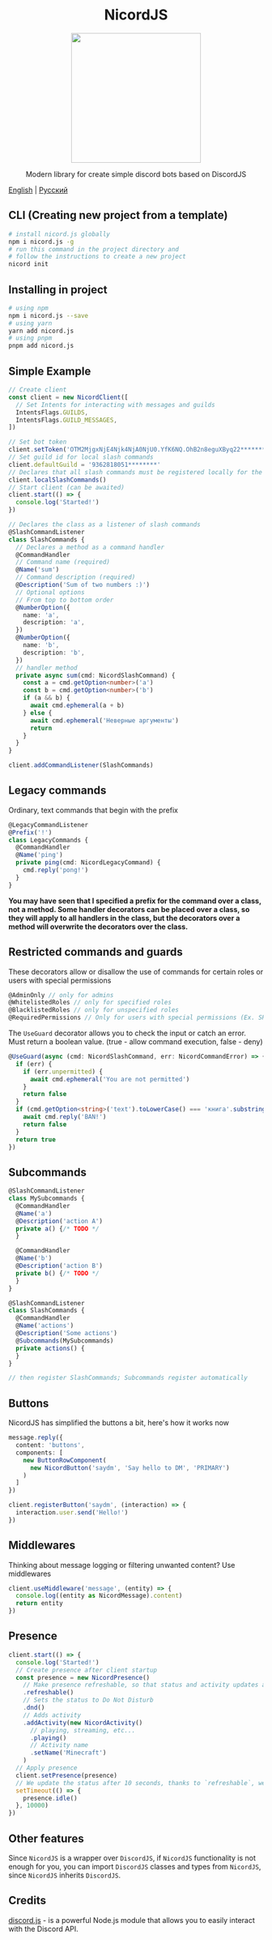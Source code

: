 <h1 align="center">NicordJS</h1>

<p align="center">
  <img src="https://i.imgur.com/4DmH7I9.png" width="256" height="256">
</p>

<p align="center">Modern library for create simple discord bots based on DiscordJS</p>

[English](https://github.com/LIMPIX31/NicordJS#readme) | [Русский](https://github.com/LIMPIX31/NicordJS/blob/master/README.ru.md)

## CLI (Creating new project from a template)
```bash
# install nicord.js globally
npm i nicord.js -g
# run this command in the project directory and
# follow the instructions to create a new project
nicord init
```

## Installing in project

```bash
# using npm
npm i nicord.js --save
# using yarn
yarn add nicord.js
# using pnpm
pnpm add nicord.js
```

## Simple Example

```ts
// Create client
const client = new NicordClient([
  // Set Intents for interacting with messages and guilds
  IntentsFlags.GUILDS,
  IntentsFlags.GUILD_MESSAGES,
])

// Set bot token
client.setToken('OTM2MjgxNjE4Njk4NjA0NjU0.YfK6NQ.OhB2n8eguXByq22************')
// Set guild id for local slash commands
client.defaultGuild = '9362818051********'
// Declares that all slash commands must be registered locally for the above guild.
client.localSlashCommands()
// Start client (can be awaited)
client.start(() => {
  console.log('Started!')
})

// Declares the class as a listener of slash commands
@SlashCommandListener
class SlashCommands {
  // Declares a method as a command handler
  @CommandHandler
  // Command name (required)
  @Name('sum')
  // Command description (required)
  @Description('Sum of two numbers :)')
  // Optional options
  // From top to bottom order
  @NumberOption({
    name: 'a',
    description: 'a',
  })
  @NumberOption({
    name: 'b',
    description: 'b',
  })
  // handler method
  private async sum(cmd: NicordSlashCommand) {
    const a = cmd.getOption<number>('a')
    const b = cmd.getOption<number>('b')
    if (a && b) {
      await cmd.ephemeral(a + b)
    } else {
      await cmd.ephemeral('Неверные аргументы')
      return
    }
  }
}

client.addCommandListener(SlashCommands)
```

## Legacy commands

Ordinary, text commands that begin with the prefix

```ts
@LegacyCommandListener
@Prefix('!')
class LegacyCommands {
  @CommandHandler
  @Name('ping')
  private ping(cmd: NicordLegacyCommand) {
    cmd.reply('pong!')
  }
}
```

**You may have seen that I specified a prefix for the command over a class, not a method. Some handler decorators can be
placed over a class, so they will apply to all handlers in the class, but the decorators over a method will overwrite
the decorators over the class.**

## Restricted commands and guards

These decorators allow or disallow the use of commands for certain roles or users with special permissions

```ts
@AdminOnly // only for admins
@WhitelistedRoles // only for specified roles
@BlacklistedRoles // only for unspecified roles
@RequiredPermissions // Only for users with special permissions (Ex. SPEAK, STREAM ...)
```

The `UseGuard` decorator allows you to check the input or catch an error. Must return a boolean value. (true - allow
command execution, false - deny)

```ts
@UseGuard(async (cmd: NicordSlashCommand, err: NicordCommandError) => {
  if (err) {
    if (err.unpermitted) {
      await cmd.ephemeral('You are not permitted')
    }
    return false
  }
  if (cmd.getOption<string>('text').toLowerCase() === 'книга'.substring(1)) {
    await cmd.reply('BAN!')
    return false
  }
  return true
})
```

## Subcommands

```ts
@SlashCommandListener
class MySubcommands {
  @CommandHandler
  @Name('a')
  @Description('action A')
  private a() {/* TODO */
  }

  @CommandHandler
  @Name('b')
  @Description('action B')
  private b() {/* TODO */
  }
}

@SlashCommandListener
class SlashCommands {
  @CommandHandler
  @Name('actions')
  @Description('Some actions')
  @Subcommands(MySubcommands)
  private actions() {
  }
}

// then register SlashCommands; Subcommands register automatically
```

## Buttons

NicordJS has simplified the buttons a bit, here's how it works now

```ts
message.reply({
  content: 'buttons',
  components: [
    new ButtonRowComponent(
      new NicordButton('saydm', 'Say hello to DM', 'PRIMARY')
    )
  ]
})

client.registerButton('saydm', (interaction) => {
  interaction.user.send('Hello!')
})

```

## Middlewares

Thinking about message logging or filtering unwanted content? Use middlewares

```ts
client.useMiddleware('message', (entity) => {
  console.log((entity as NicordMessage).content)
  return entity
})
```

## Presence

```ts
client.start(() => {
  console.log('Started!')
  // Create presence after client startup
  const presence = new NicordPresence()
    // Make presence refreshable, so that status and activity updates automatically
    .refreshable()
    // Sets the status to Do Not Disturb
    .dnd()
    // Adds activity
    .addActivity(new NicordActivity()
      // playing, streaming, etc...
      .playing()
      // Activity name
      .setName('Minecraft')
    )
  // Apply presence
  client.setPresence(presence)
  // We update the status after 10 seconds, thanks to `refreshable`, we do not need to update manually
  setTimeout(() => {
    presence.idle()
  }, 10000)
})
```

## Other features

Since `NicordJS` is a wrapper over `DiscordJS`, if `NicordJS` functionality is not enough for you, you can
import `DiscordJS` classes and types from `NicordJS`, since `NicordJS` inherits `DiscordJS`.

## Credits

[discord.js](https://www.npmjs.com/package/discord.js) - is a powerful Node.js module that allows you to easily interact
with the Discord API.
